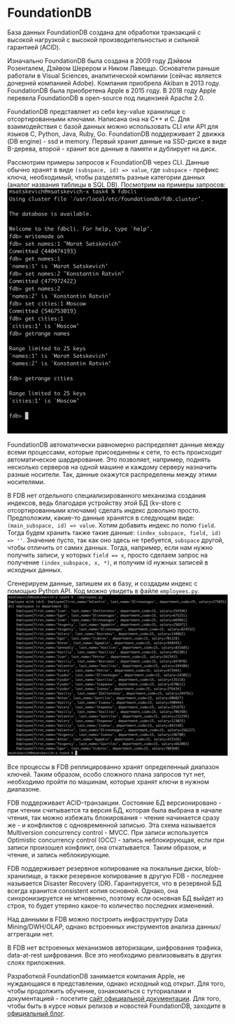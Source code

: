 # FoundationDB

База данных FoundationDB создана для обработки транзакций с высокой нагрузкой с высокой производительностью и сильной гарантией (ACID).

Изначально FoundationDB была создана в 2009 году Дэйвом Розенталем, Дэйвом Шерером и Ником Лавеццо. Основатели раньше работали в Visual Sciences, аналитической компании (сейчас является дочерней компанией Adobe). Компания приобрела Akiban в 2013 году. FoundationDB была приобретена Apple в 2015 году. В 2018 году Apple перевела FoundationDB в open-source под лицензией Apache 2.0.

FoundationDB представляет из себя key-value хранилище с отсортированными ключами. Написана она на C++ и C. Для взаимодействия с базой данных можно использовать CLI или API для языков C, Python, Java, Ruby, Go. FoundationDB поддерживает 2 движка (DB engine) - ssd и memory. Первый хранит данные на SSD-диске в виде B-дерева, второй - хранит все данные в памяти и дублирует на диск.
<br/>

Рассмотрим примеры запросов к FoundationDB через CLI. Данные обычно хранят в виде `(subspace, id) => value`, где `subspace` - префикс ключа, необходимый, чтобы разделять разные категории данных (аналог названия таблицы в SQL DB). Посмотрим на примеры запросов:
![CLI-запросы](/task4/images/cli.png)

FoundationDB автоматически равномерно распределяет данные между всеми процессами, которые присоединены к сети, то есть происходит автоматическое шардирование. Это позволяет, например, поднять несколько серверов на одной машине и каждому серверу назначить разные носители. Так, данные окажутся распределены между этими носителями.

В FDB нет отдельного специализированного механизма создания индексов, ведь благодаря устройству этой БД (kv-store с отсортированными ключами) сделать индекс довольно просто. Предположим, какие-то данные хранятся в следующем виде:
`(main_subspace, id) => value`. Хотим добавить индекс по полю `field`. Тогда будем хранить также такие данные: `(index_subspace, field, id) => ''`. Значение пусто, так как оно здесь не требуется, `subspace` другой, чтобы отличить от самих данных. Тогда, например, если нам нужно получить записи, у которых `field == x`, просто сделаем запрос на получение `(index_subspace, x, *)`, и получим id нужных записей в исходных данных.

Сгенерируем данные, запишем их в базу, и создадим индекс с помощью Python API. Код можно увидеть в файле `employees.py`.
![Вывод программы на Python API](/task4/images/python.png)

Все процессы в FDB реплицированно хранят определенный диапазон ключей. Таким образом, особо сложного плана запросов тут нет, необходимо пройти по машинам, которые хранят ключи в нужном диапазоне. 

FDB поддерживает ACID-транзакции. Состояние БД версионировано - при чтении считывается та версия БД, которая была выбрана в начале чтения, так можно избежать блокирования - чтение начинается сразу же - и конфликтов с одновременной записью. Эта схема называется Multiversion concurrency control - MVCC. При записи используется Optimistic concurrency control (OCC) - запись неблокирующая, если при записи произошел конфликт, она откатывается. Таким образом, и чтение, и запись неблокирующие.

FDB поддерживает резервное копирование на локальные диски, blob-хранилище, а также резервное копирование в другую FDB - последнее называется Disaster Recovery (DR). Гарантируется, что в резервной БД всегда хранится consistent копия основной. Однако, она синхронизируется не мгновенно, поэтому если основная БД выйдет из строя, то будет утеряно какое-то количество последних изменений.

Над данными в FDB можно построить инфраструктуру Data Mining/DWH/OLAP, однако встроенных инструментов анализа данных/аггрегации нет.

В FDB нет встроенных механизмов авторизации, шифрования трафика, data-at-rest шифрования. Все это необходимо реализовывать в других слоях приложения.

Разработкой FoundationDB занимается компания Apple, не нуждающаяся в представлении, однако исходный код открыт. Для того, чтобы продолжить обучение, ознакомиться с туториалами и документацией - посетите [сайт официальной документации](https://apple.github.io/foundationdb/). Для того, чтобы быть в курсе новых релизов и новостей FoundationDB, заходите в [официальный блог](https://www.foundationdb.org/blog/).
